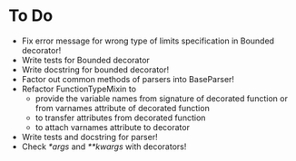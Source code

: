 # To Do
- Fix error message for wrong type of limits specification in Bounded decorator!
- Write tests for Bounded decorator
- Write docstring for bounded decorator!
- Factor out common methods of parsers into BaseParser!
- Refactor FunctionTypeMixin to
  - provide the variable names from signature of decorated function or from varnames attribute of decorated function
  - to transfer attributes from decorated function
  - to attach varnames attribute to decorator
- Write tests and docstring for parser!
- Check _*args_ and _**kwargs_ with decorators!
